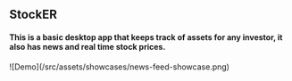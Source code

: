 ## StockER
<h4>
  This is a basic desktop app that keeps track of assets for any investor, it also
  has news and real time stock prices.
</h4>
![Demo](/src/assets/showcases/news-feed-showcase.png)
